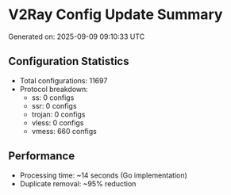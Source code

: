 # V2Ray Config Update Summary
Generated on: 2025-09-09 09:10:33 UTC

## Configuration Statistics
- Total configurations: 11697
- Protocol breakdown:
  - ss: 0 configs
  - ssr: 0 configs
  - trojan: 0 configs
  - vless: 0 configs
  - vmess: 660 configs

## Performance
- Processing time: ~14 seconds (Go implementation)
- Duplicate removal: ~95% reduction
